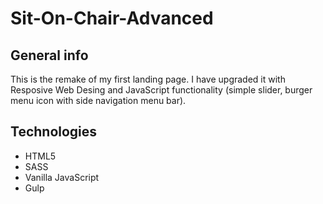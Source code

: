 # Sit-On-Chair-Advanced

## General info

This is the remake of my first landing page. I have upgraded it with Resposive Web Desing and JavaScript functionality (simple slider, burger menu icon with side navigation menu bar).

## Technologies
- HTML5
- SASS
- Vanilla JavaScript
- Gulp


